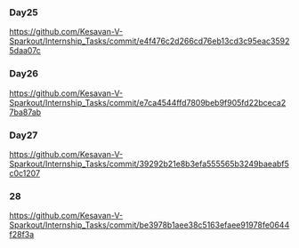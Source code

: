 ### Day25

https://github.com/Kesavan-V-Sparkout/Internship_Tasks/commit/e4f476c2d266cd76eb13cd3c95eac35925daa07c

### Day26

https://github.com/Kesavan-V-Sparkout/Internship_Tasks/commit/e7ca4544ffd7809beb9f905fd22bceca27ba87ab

### Day27

https://github.com/Kesavan-V-Sparkout/Internship_Tasks/commit/39292b21e8b3efa555565b3249baeabf5c0c1207

### 28

https://github.com/Kesavan-V-Sparkout/Internship_Tasks/commit/be3978b1aee38c5163efaee91978fe0644f28f3a
